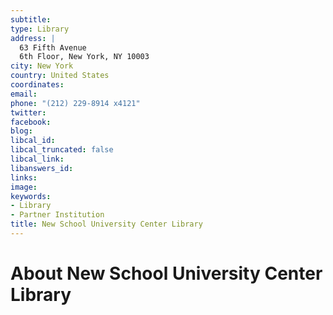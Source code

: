 ```yaml
---
subtitle: 
type: Library
address: |
  63 Fifth Avenue
  6th Floor, New York, NY 10003
city: New York
country: United States
coordinates: 
email: 
phone: "(212) 229-8914 x4121"
twitter: 
facebook: 
blog: 
libcal_id: 
libcal_truncated: false
libcal_link: 
libanswers_id: 
links: 
image: 
keywords:
- Library
- Partner Institution
title: New School University Center Library
---
```


# About New School University Center Library